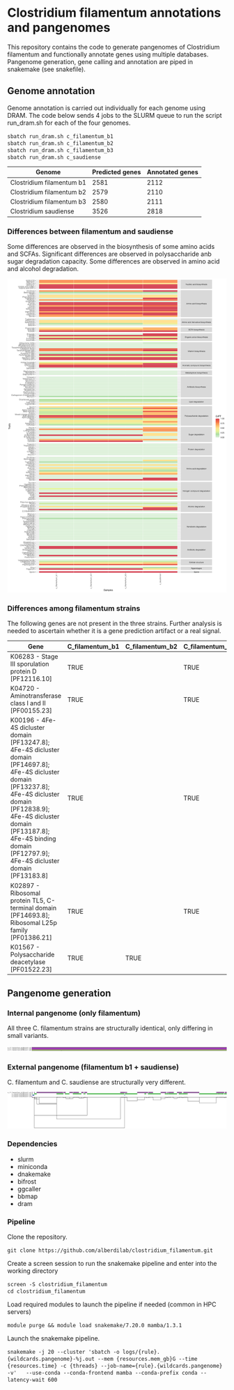# Clostridium filamentum annotations and pangenomes

This repository contains the code to generate pangenomes of Clostridium filamentum and functionally annotate genes using multiple databases. Pangenome generation, gene calling and annotation are piped in snakemake (see snakefile).

## Genome annotation

Genome annotation is carried out individually for each genome using DRAM. The code below sends 4 jobs to the SLURM queue to run the script run_dram.sh for each of the four genomes.

```{sh}
sbatch run_dram.sh c_filamentum_b1
sbatch run_dram.sh c_filamentum_b2
sbatch run_dram.sh c_filamentum_b3
sbatch run_dram.sh c_saudiense
```

| Genome | Predicted genes | Annotated genes |
| --- | --- | --- |
| Clostridium filamentum b1 | 2581 | 2112 |
| Clostridium filamentum b2 | 2579 | 2110 |
| Clostridium filamentum b3 | 2580 | 2111 |
| Clostridium saudiense | 3526 | 2818 |

### Differences between filamentum and saudiense

Some differences are observed in the biosynthesis of some amino acids and SCFAs. Significant differences are observed in polysaccharide anb sugar degradation capacity. Some differences are observed in amino acid and alcohol degradation.

![gifts](figures/gifts.png)

### Differences among filamentum strains

The following genes are not present in the three strains. Further analysis is needed to ascertain whether it is a gene prediction artifact or a real signal.

| Gene | C_filamentum_b1 | C_filamentum_b2 | C_filamentum_b3 |
| --- | --- | --- | --- |
| K06283 - Stage III sporulation protein D [PF12116.10] | TRUE |  | TRUE |
| K04720 - Aminotransferase class I and II [PF00155.23] | TRUE |  | TRUE |
| K00196 - 4Fe-4S dicluster domain [PF13247.8]; 4Fe-4S dicluster domain [PF14697.8]; 4Fe-4S dicluster domain [PF13237.8]; 4Fe-4S dicluster domain [PF12838.9]; 4Fe-4S dicluster domain [PF13187.8]; 4Fe-4S binding domain [PF12797.9]; 4Fe-4S dicluster domain [PF13183.8] | TRUE |  | TRUE |
| K02897 - Ribosomal protein TL5, C-terminal domain [PF14693.8]; Ribosomal L25p family [PF01386.21] | TRUE |  | TRUE |
| K01567 - Polysaccharide deacetylase [PF01522.23] | TRUE | TRUE |  |

## Pangenome generation

### Internal pangenome (only filamentum)

All three C. filamentum strains are structurally identical, only differing in small variants. 

![odgi_int](figures/odgi_int.png)

### External pangenome (filamentum b1 + saudiense)

C. filamentum and C. saudiense are structurally very different.

![odgi_ext](figures/odgi_ext.png)

### Dependencies

- slurm
- miniconda
- dnakemake
- bifrost
- ggcaller
- bbmap
- dram

### Pipeline

Clone the repository.

```{sh}
git clone https://github.com/alberdilab/clostridium_filamentum.git
```

Create a screen session to run the snakemake pipeline and enter into the working directory

```{sh}
screen -S clostridium_filamentum
cd clostridium_filamentum
```

Load required modules to launch the pipeline if needed (common in HPC servers)

```{sh}
module purge && module load snakemake/7.20.0 mamba/1.3.1
```

Launch the snakemake pipeline.

```{sh}
snakemake -j 20 --cluster 'sbatch -o logs/{rule}.{wildcards.pangenome}-%j.out --mem {resources.mem_gb}G --time {resources.time} -c {threads} --job-name={rule}.{wildcards.pangenome} -v'   --use-conda --conda-frontend mamba --conda-prefix conda --latency-wait 600
```
